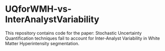 # UQforWMH-vs-InterAnalystVariability

This repository contains code for the paper: Stochastic Uncertainty Quantification techniques fail to account for Inter-Analyst Variability in White Matter Hyperintensity segmentation.
